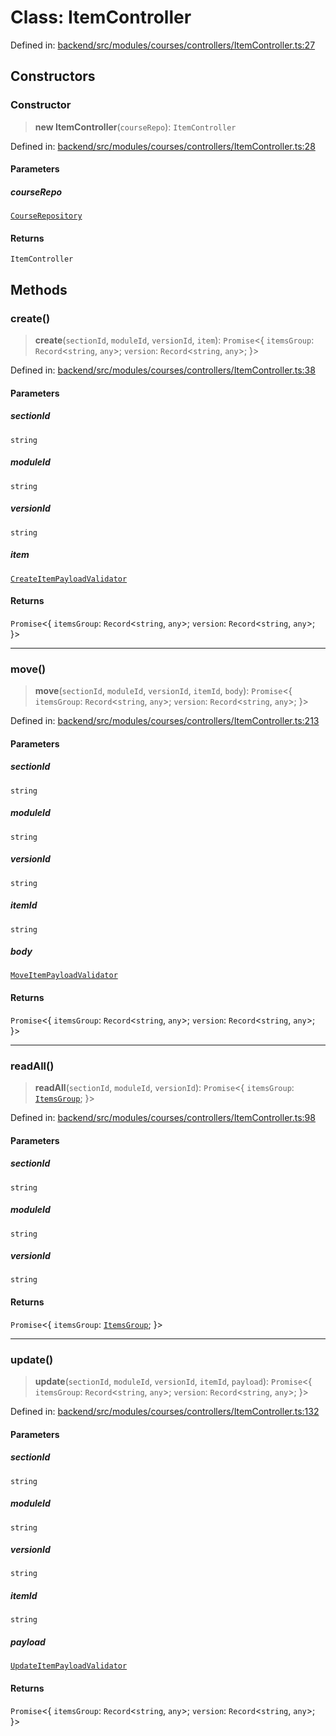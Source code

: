 # Class: ItemController

Defined in: [backend/src/modules/courses/controllers/ItemController.ts:27](https://github.com/continuousactivelearning/cal/blob/5ae0447098795fdcf3a415f0360ebe51565b6949/backend/src/modules/courses/controllers/ItemController.ts#L27)

## Constructors

### Constructor

> **new ItemController**(`courseRepo`): `ItemController`

Defined in: [backend/src/modules/courses/controllers/ItemController.ts:28](https://github.com/continuousactivelearning/cal/blob/5ae0447098795fdcf3a415f0360ebe51565b6949/backend/src/modules/courses/controllers/ItemController.ts#L28)

#### Parameters

##### courseRepo

[`CourseRepository`](../../../../../shared/database/providers/mongo/repositories/CourseRepository/classes/CourseRepository.md)

#### Returns

`ItemController`

## Methods

### create()

> **create**(`sectionId`, `moduleId`, `versionId`, `item`): `Promise`\<\{ `itemsGroup`: `Record`\<`string`, `any`\>; `version`: `Record`\<`string`, `any`\>; \}\>

Defined in: [backend/src/modules/courses/controllers/ItemController.ts:38](https://github.com/continuousactivelearning/cal/blob/5ae0447098795fdcf3a415f0360ebe51565b6949/backend/src/modules/courses/controllers/ItemController.ts#L38)

#### Parameters

##### sectionId

`string`

##### moduleId

`string`

##### versionId

`string`

##### item

[`CreateItemPayloadValidator`](../../../classes/validators/ItemValidators/classes/CreateItemPayloadValidator.md)

#### Returns

`Promise`\<\{ `itemsGroup`: `Record`\<`string`, `any`\>; `version`: `Record`\<`string`, `any`\>; \}\>

***

### move()

> **move**(`sectionId`, `moduleId`, `versionId`, `itemId`, `body`): `Promise`\<\{ `itemsGroup`: `Record`\<`string`, `any`\>; `version`: `Record`\<`string`, `any`\>; \}\>

Defined in: [backend/src/modules/courses/controllers/ItemController.ts:213](https://github.com/continuousactivelearning/cal/blob/5ae0447098795fdcf3a415f0360ebe51565b6949/backend/src/modules/courses/controllers/ItemController.ts#L213)

#### Parameters

##### sectionId

`string`

##### moduleId

`string`

##### versionId

`string`

##### itemId

`string`

##### body

[`MoveItemPayloadValidator`](../../../classes/validators/ItemValidators/classes/MoveItemPayloadValidator.md)

#### Returns

`Promise`\<\{ `itemsGroup`: `Record`\<`string`, `any`\>; `version`: `Record`\<`string`, `any`\>; \}\>

***

### readAll()

> **readAll**(`sectionId`, `moduleId`, `versionId`): `Promise`\<\{ `itemsGroup`: [`ItemsGroup`](../../../classes/transformers/Item/classes/ItemsGroup.md); \}\>

Defined in: [backend/src/modules/courses/controllers/ItemController.ts:98](https://github.com/continuousactivelearning/cal/blob/5ae0447098795fdcf3a415f0360ebe51565b6949/backend/src/modules/courses/controllers/ItemController.ts#L98)

#### Parameters

##### sectionId

`string`

##### moduleId

`string`

##### versionId

`string`

#### Returns

`Promise`\<\{ `itemsGroup`: [`ItemsGroup`](../../../classes/transformers/Item/classes/ItemsGroup.md); \}\>

***

### update()

> **update**(`sectionId`, `moduleId`, `versionId`, `itemId`, `payload`): `Promise`\<\{ `itemsGroup`: `Record`\<`string`, `any`\>; `version`: `Record`\<`string`, `any`\>; \}\>

Defined in: [backend/src/modules/courses/controllers/ItemController.ts:132](https://github.com/continuousactivelearning/cal/blob/5ae0447098795fdcf3a415f0360ebe51565b6949/backend/src/modules/courses/controllers/ItemController.ts#L132)

#### Parameters

##### sectionId

`string`

##### moduleId

`string`

##### versionId

`string`

##### itemId

`string`

##### payload

[`UpdateItemPayloadValidator`](../../../classes/validators/ItemValidators/classes/UpdateItemPayloadValidator.md)

#### Returns

`Promise`\<\{ `itemsGroup`: `Record`\<`string`, `any`\>; `version`: `Record`\<`string`, `any`\>; \}\>
